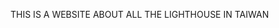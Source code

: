 THIS IS A WEBSITE ABOUT ALL THE LIGHTHOUSE IN TAIWAN
<!---
LIGHTHOUSEKING/LIGHTHOUSEKING is a ✨ special ✨ repository because its `README.md` (this file) appears on your GitHub profile.
You can click the Preview link to take a look at your changes.
--->
